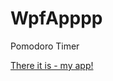 # WpfApppp

Pomodoro Timer

[There it is - my app!](https://github.com/TrueGrek/WpfApppp/blob/master/photo_2021-11-21_05-18-13.jpg?raw=true)
